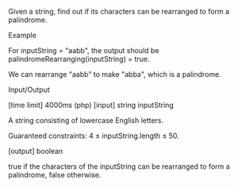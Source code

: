 Given a string, find out if its characters can be rearranged to form a palindrome.

Example

For inputString = "aabb", the output should be
palindromeRearranging(inputString) = true.

We can rearrange "aabb" to make "abba", which is a palindrome.

Input/Output

[time limit] 4000ms (php)
[input] string inputString

A string consisting of lowercase English letters.

Guaranteed constraints:
4 ≤ inputString.length ≤ 50.

[output] boolean

true if the characters of the inputString can be rearranged to form a palindrome, false otherwise.